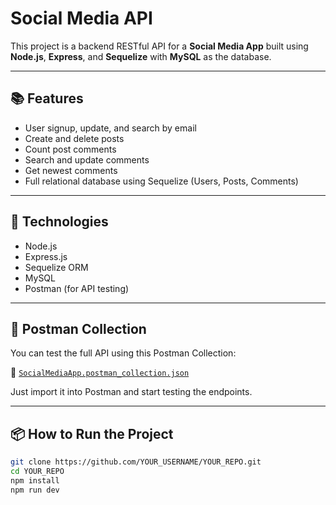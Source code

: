 # Social Media API 

This project is a backend RESTful API for a **Social Media App** built using **Node.js**, **Express**, and **Sequelize** with **MySQL** as the database.

---

## 📚 Features

- User signup, update, and search by email
- Create and delete posts
- Count post comments
- Search and update comments
- Get newest comments
- Full relational database using Sequelize (Users, Posts, Comments)

---

## 🚀 Technologies

- Node.js
- Express.js
- Sequelize ORM
- MySQL
- Postman (for API testing)

---

## 📩 Postman Collection

You can test the full API using this Postman Collection:

📁 [`SocialMediaApp.postman_collection.json`](./SocialMediaApp.postman_collection.json)

Just import it into Postman and start testing the endpoints.

---

## 📦 How to Run the Project

```bash
git clone https://github.com/YOUR_USERNAME/YOUR_REPO.git
cd YOUR_REPO
npm install
npm run dev
